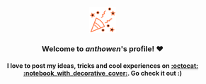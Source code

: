 
<div align="center">
        <br>
        <br>
        <br>
        <br>
        <img src="https://raw.githubusercontent.com/anthowen/anthowen/master/tada.svg?sanitize=true" width="60" height="60">
        <h3>Welcome to <i>anthowen</i>'s profile! ❤️</h3>
        <h4>I love to post my ideas, tricks and cool experiences on <a href="https://gist.github.com/anthowen">:octocat: :notebook_with_decorative_cover:</a>. Go check it out :)</h4>
        <br>
        <br>
</div>
